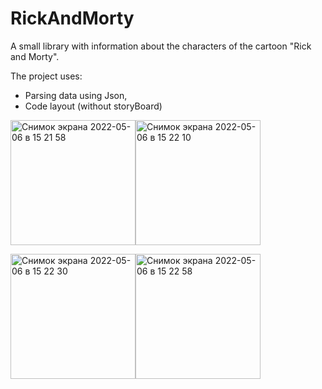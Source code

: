 # RickAndMorty
A small library with information about the characters of the cartoon "Rick and Morty".

The project uses:
+ Parsing data using Json,
+ Code layout (without storyBoard)

<img width="200" alt="Снимок экрана 2022-05-06 в 15 21 58" src="https://user-images.githubusercontent.com/95176430/167140996-c66a8daa-2ade-4bd0-b5d7-885672ef2786.png"><img width="200" alt="Снимок экрана 2022-05-06 в 15 22 10" src="https://user-images.githubusercontent.com/95176430/167141001-86964410-10b1-4590-b128-0f6b6cf3c37e.png">

<img width="200" alt="Снимок экрана 2022-05-06 в 15 22 30" src="https://user-images.githubusercontent.com/95176430/167141130-69791e65-11e5-4ad3-8ea6-6ca0dc400ba8.png"><img width="200" alt="Снимок экрана 2022-05-06 в 15 22 58" src="https://user-images.githubusercontent.com/95176430/167141142-187ecad9-1919-4e82-bf62-312220167b3a.png">
